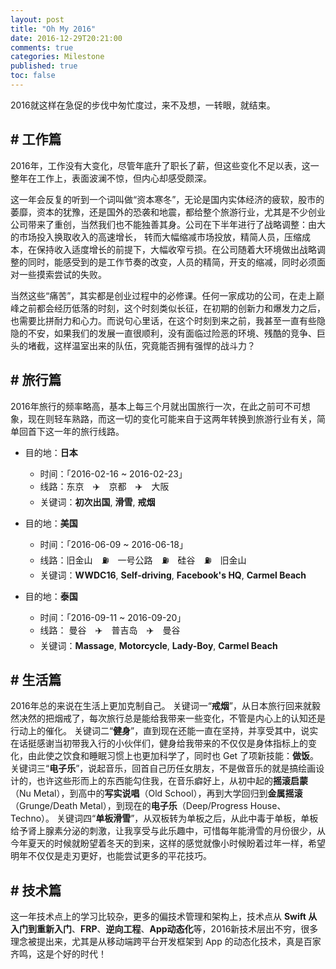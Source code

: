 ```yaml
---
layout: post
title: "Oh My 2016"
date: 2016-12-29T20:21:00
comments: true
categories: Milestone
published: true
toc: false
---
```


2016就这样在急促的步伐中匆忙度过，来不及想，一转眼，就结束。

<!-- more -->

## # 工作篇

2016年，工作没有大变化，尽管年底升了职长了薪，但这些变化不足以表，这一整年在工作上，表面波澜不惊，但内心却感受颇深。

这一年会反复的听到一个词叫做“资本寒冬”，无论是国内实体经济的疲软，股市的萎靡，资本的犹豫，还是国外的恐袭和地震，都给整个旅游行业，尤其是不少创业公司带来了重创，当然我们也不能独善其身。公司在下半年进行了战略调整：由大的市场投入换取收入的高速增长， 转而大幅缩减市场投放，精简人员，压缩成本，在保持收入适度增长的前提下，大幅收窄亏损。在公司随着大环境做出战略调整的同时，能感受到的是工作节奏的改变，人员的精简，开支的缩减，同时必须面对一些摸索尝试的失败。

当然这些“痛苦”，其实都是创业过程中的必修课。任何一家成功的公司，在走上巅峰之前都会经历低落的时刻，这个时刻类似长征，在初期的创新力和爆发力之后，也需要比拼耐力和心力。而说句心里话，在这个时刻到来之前，我甚至一直有些隐隐的不安，如果我们的发展一直很顺利，没有面临过险恶的环境、残酷的竞争、巨头的堵截，这样温室出来的队伍，究竟能否拥有强悍的战斗力？

## # 旅行篇

2016年旅行的频率略高，基本上每三个月就出国旅行一次，在此之前可不可想象，现在则轻车熟路，而这一切的变化可能来自于这两年转换到旅游行业有关，简单回首下这一年的旅行线路。

* 目的地：**日本**
    * 时间：「2016-02-16 ~ 2016-02-23」
    * 线路：东京&emsp;✈️&emsp;京都&emsp;✈️&emsp;大阪
    * 关键词：**初次出国**, **滑雪**, **戒烟**

* 目的地：**美国**
    * 时间：「2016-06-09 ~ 2016-06-18」
    * 线路：旧金山&emsp;⛽️&emsp;一号公路&emsp;⛽️&emsp;硅谷&emsp;⛽️&emsp;旧金山
    * 关键词：**WWDC16**, **Self-driving**, **Facebook's HQ**, **Carmel Beach**

* 目的地：**泰国**
    * 时间：「2016-09-11 ~ 2016-09-20」
    * 线路： 曼谷&emsp;✈️&emsp;普吉岛&emsp;✈️&emsp;曼谷
    * 关键词：**Massage**, **Motorcycle**, **Lady-Boy**, **Carmel Beach**

## # 生活篇

2016年总的来说在生活上更加克制自己。
关键词一“**戒烟**”，从日本旅行回来就毅然决然的把烟戒了，每次旅行总是能给我带来一些变化，不管是内心上的认知还是行动上的催化。
关键词二“**健身**”，直到现在还能一直在坚持，并享受其中，说实在话挺感谢当初带我入行的小伙伴们，健身给我带来的不仅仅是身体指标上的变化，由此使之饮食和睡眠习惯上也更加科学了，同时也 Get 了项新技能：**做饭**。
关键词三“**电子乐**”，说起音乐，回首自己历任女朋友，不是做音乐的就是搞绘画设计的，也许这些形而上的东西能勾住我，在音乐癖好上，从初中起的**摇滚启蒙**（Nu Metal），到高中的**写实说唱**（Old School），再到大学回归到**金属摇滚**（Grunge/Death Metal），到现在的**电子乐**（Deep/Progress House、Techno）。
关键词四“**单板滑雪**”，从双板转为单板之后，从此中毒于单板，单板给予肾上腺素分泌的刺激，让我享受与此乐趣中，可惜每年能滑雪的月份很少，从今年夏天的时候就盼望着冬天的到来，这样的感觉就像小时候盼着过年一样，希望明年不仅仅是走刃更好，也能尝试更多的平花技巧。

## # 技术篇

这一年技术点上的学习比较杂，更多的偏技术管理和架构上，技术点从 **Swift 从入门到重新入门**、**FRP**、**逆向工程**、**App动态化**等，2016新技术层出不穷，很多理念被提出来，尤其是从移动端跨平台开发框架到 App 的动态化技术，真是百家齐鸣，这是个好的时代！




